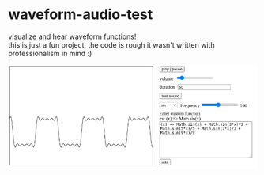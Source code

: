 # waveform-audio-test
visualize and hear waveform functions!  
this is just a fun project, the code is rough it wasn't written with professionalism in mind :)

![alt text](https://github.com/nima64/waveform-audio-test/blob/main/screenshot.png)
